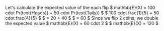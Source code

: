 Let's calculate the expected value of the each flip 
$ mathbb{E}(X) = 100 cdot Pr(text{Heads}) + 50 cdot Pr(text{Tails}) $ 
$ 100 cdot frac{1}{5} + 50 cdot frac{4}{5} $ 
$ = 20 + 40 $ 
$ = 60 $
Since we flip 2 coins, we double the expected value 
$ mathbb{E}(X) = 60 cdot 2 $ 
$ mathbb{E}(X) = 120 $
